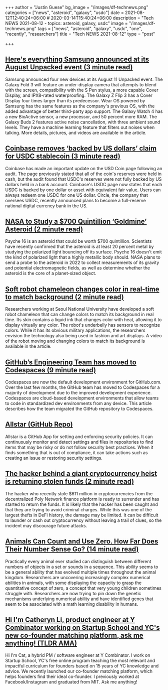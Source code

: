 +++
author = "Justin Guese"
bg_image = "/images/df-technews.png"
categories = ["news", "asteroid", "galaxy", "usdc"]
date = 2021-08-12T12:40:24+06:00 # 2020-03-14T15:40:24+06:00
description = "Tech NEWS 2021-08-12 - topics: asteroid, galaxy, usdc"
image = "/images/df-technews.png"
tags = ["news", "asteroid", "galaxy", "usdc", "one", "recently", "researchers"]
title = "Tech NEWS 2021-08-12"
type = "post"

+++

## [Here's everything Samsung announced at its August Unpacked event (3 minute read)](https://www.engadget.com/samsung-galaxy-unpacked-august-11-supercut-170007617.html)

Samsung announced four new devices at its August 11 Unpacked event. The Galaxy Fold 3 will feature an under-display camera that attempts to blend with the screen, compatibility with the S Pen stylus, a more capable Cover Display, and IPX8-rated waterproofing. The Galaxy Z Flip 3 has a Cover Display four times larger than its predecessor. Wear OS powered by Samsung has the same features as the company's previous OS, with the added advantage of better third-party app support. The Galaxy Watch 4 has a new BioActive sensor, a new processor, and 50 percent more RAM. The Galaxy Buds 2 features active noise cancellation, with three ambient sound levels. They have a machine learning feature that filters out noises when talking. More details, pictures, and videos are available in the article.

## [Coinbase removes ‘backed by US dollars’ claim for USDC stablecoin (3 minute read)](https://cointelegraph.com/news/coinbase-removes-backed-by-us-dollars-claim-for-usdc-stablecoin)

Coinbase has made an important update on the USD Coin page following an audit. The page previously stated that all of the coin's reserves were held in cash, but the audit found that USDC's reserves were not fully backed by US dollars held in a bank account. Coinbase's USDC page now states that each USDC is backed by one dollar or asset with equivalent fair value. Users can always redeem one USDC for one US dollar. Circle, the company that oversees USDC, recently announced plans to become a full-reserve national digital currency bank in the US.

## [NASA to Study a $700 Quintillion ‘Goldmine’ Asteroid (2 minute read)](https://www.yahoo.com/lifestyle/nasa-study-700-quintillion-goldmine-183007872.html)

Psyche 16 is an asteroid that could be worth $700 quintillion. Scientists have recently confirmed that the asteroid is at least 20 percent metal by studying the polarized light bouncing off its surface. Psyche 16 doesn't emit the kind of polarized light that a highly metallic body should. NASA plans to send a probe to the asteroid in 2022 to collect measurements of its gravity and potential electromagnetic fields, as well as determine whether the asteroid is the core of a planet-sized object.

## [Soft robot chameleon changes color in real-time to match background (2 minute read)](https://techxplore.com/news/2021-08-soft-robot-chameleon-real-time-background.html)

Researchers working at Seoul National University have developed a soft robot chameleon that can change colors to match its background in real time. Its skin contains a liquid ink that changes color with heat, allowing it to display virtually any color. The robot's underbelly has sensors to recognize colors. While it has its obvious military applications, the researchers envision the technology also being used in fashion and art displays. A video of the robot moving and changing colors to match its background is available in the article.

## [GitHub’s Engineering Team has moved to Codespaces (9 minute read)](https://github.blog/2021-08-11-githubs-engineering-team-moved-codespaces/)

Codespaces are now the default development environment for GitHub.com. Over the last few months, the GitHub team has moved to Codespaces for a majority of development due to the improved development experience. Codespaces are cloud-based development environments that allow teams to code in standardized dev environments from any device. This article describes how the team migrated the GitHub repository to Codespaces.

## [Allstar (GitHub Repo)](https://github.com/ossf/allstar)

Allstar is a GitHub App for setting and enforcing security policies. It can continuously monitor and detect settings and files in repositories to find items that may be risky or do not follow security best practices. When it finds something that is out of compliance, it can take actions such as creating an issue or restoring security settings.

## [The hacker behind a giant cryptocurrency heist is returning stolen funds (2 minute read)](https://www.engadget.com/poly-network-cryptocurrency-heist-returned-funds-133025946.html)

The hacker who recently stole $611 million in cryptocurrencies from the decentralized Poly Network finance platform is ready to surrender and has started to return the funds. It is likely that the hacker has been caught and that they are trying to avoid criminal charges. While this was one of the largest thefts in DeFi history, the damage may be limited. It can be difficult to launder or cash out cryptocurrency without leaving a trail of clues, so the incident may discourage future attacks.

## [Animals Can Count and Use Zero. How Far Does Their Number Sense Go? (14 minute read)](https://www.quantamagazine.org/animals-can-count-and-use-zero-how-far-does-their-number-sense-go-20210809//1/0100017b39d5d5c8-b1729a68-17f9-42cc-99d3-2f231209ad81-000000/9Y-ltqH9R4I5muMeks_isTjKZGb5GnzM_OinRqU4pio=210)

Practically every animal ever studied can distinguish between different numbers of objects in a set or sounds in a sequence. This ability seems to be a general ability that has evolved multiple times throughout the animal kingdom. Researchers are uncovering increasingly complex numerical abilities in animals, with some displaying the capacity to grasp the quantitative concept of zero, a concept that very young children sometimes struggle with. Researchers are now trying to pin down the genetic mechanisms underlying numerical ability and have identified genes that seem to be associated with a math learning disability in humans.

## [Hi I'm Catheryn Li, product engineer at Y Combinator working on Startup School and YC's new co-founder matching platform, ask me anything! (TLDR AMA)](https://tldr.tech/token/6c3ef825381ee396191f77cb92dd1969?redirect=https%3A%2F%2Ftldr.tech%2Fama%2Fcatheryn-li/1/0100017b39d5d5c8-b1729a68-17f9-42cc-99d3-2f231209ad81-000000/tFOeeHGd15fXGF-A5YtKMEY3LbAW6vfyay__1r98OT8=210)

Hi I'm Cat, a hybrid PM / software engineer at Y Combinator. I work on Startup School, YC's free online program teaching the most relevant and impactful curriculum for founders based on 15 years of YC knowledge and advice. We recently launched our co-founder matching platform, which helps founders find their ideal co-founder. I previously worked at Facebook/Instagram and graduated from MIT. Ask me anything!

